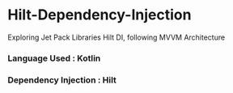 # Hilt-Dependency-Injection
Exploring Jet Pack Libraries Hilt DI, following MVVM Architecture
### Language Used : Kotlin
### Dependency Injection  : Hilt 
